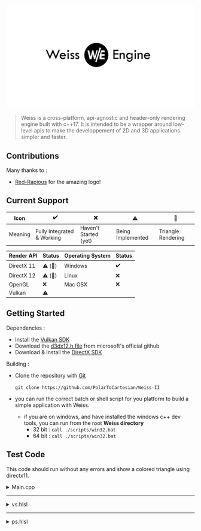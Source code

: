 ![Weiss Logo](logo.png)

> Weiss is a cross-platform, api-agnostic and header-only rendering engine built with c++17. It is intended to be a wrapper around low-level apis to make the developpement of 2D and 3D applications simpler and faster.

## Contributions

Many thanks to :

  + [Red-Rapious](https://github.com/Red-Rapious) for the amazing logo!

## Current Support

| Icon    | :heavy_check_mark:         | :x:                   | :warning:         | :small_red_triangle: |
| ------- | -------------------------- | --------------------- | ----------------- | -------------------- |
| Meaning | Fully Integrated & Working | Haven't Started (yet) | Being Implemented | Triangle Rendering   |

| Render API | Status                            | Operating System | Status             |
| ---------- | --------------------------------- | ---------------- | ------------------ |
| DirectX 11 | :warning: (:small_red_triangle:)  | Windows          | :heavy_check_mark: |
| DirectX 12 | :warning: (:small_red_triangle:)  | Linux            | :x:                |
| OpenGL     | :x:                               | Mac OSX          | :x:                |
| Vulkan     | :warning:                         | | |

## Getting Started

Dependencies :

+ Install the [Vulkan SDK](https://www.lunarg.com/vulkan-sdk/)
+ Download the [d3dx12.h file](https://github.com/microsoft/DirectX-Graphics-Samples/blob/master/Libraries/D3DX12/d3dx12.h) from microsoft's official github
+ Download & Install the [DirectX SDK](https://www.microsoft.com/en-us/download/details.aspx?id=6812)

Building :

+ Clone the repository with [Git](https://git-scm.com/)

  ```git clone https://github.com/PolarToCartesian/Weiss-II```

+ you can run the correct batch or shell script for you platform to build a simple application with Weiss.
  + if you are on windows, and have installed the windows c++ dev tools, you can run from the root **Weiss directory**
    + 32 bit : ```call ./scripts/win32.bat```
    + 64 bit : ```call ./scripts/win32.bat``` 

## Test Code

This code should run without any errors and show a colored triangle using directx11.

<details>
  <summary>Main.cpp</summary>


```c++
#include "Weiss.hpp"

struct Vertex {
	Vec3f position;
	Vec3f color;
};

int main() {
	ENABLE_CONSOLE();

	try {
		WindowHandle    window    = Window::Create({1920u, 1080u});
		RenderAPIHandle renderAPI = RenderAPI::Create(RenderAPIName::DIRECTX11);

		std::vector<RenderPipelineDesc> pipelineDescs{
			RenderPipelineDesc{"vs.hlsl", {
				{ "POSITION", ShaderInputElementType::VECTOR_3D_FLOAT_32 },
				{ "COLOR",    ShaderInputElementType::VECTOR_3D_FLOAT_32 }
			}, "ps.hlsl", { 0u }, PrimitiveTopology::TRIANGLES}
		};

		renderAPI->InitRenderAPI(window);

		renderAPI->InitPipelines(pipelineDescs);

		std::array<Vertex, 3u> vertices{
			Vertex{Vec3f{+0.0f, +1.0f, 0.5f}, Vec3f{1.0f, 0.0f, 0.0f}},
			Vertex{Vec3f{+1.0f, -1.0f, 0.5f}, Vec3f{0.0f, 1.0f, 0.0f}},
			Vertex{Vec3f{-1.0f, -1.0f, 0.5f}, Vec3f{0.0f, 0.0f, 1.0f}},
		};

		std::array<uint32_t, 3u> indices{ 0u, 1u, 2u };

		Drawable drawable{
			0u,
			renderAPI->CreateVertexBuffer(vertices.size(), sizeof(Vertex)),
			renderAPI->CreateIndexBuffer(indices.size())
		};

		renderAPI->GetVertexBuffer(drawable.vertexBufferIndex).Set(vertices);
		renderAPI->GetIndexBuffer(drawable.indexBufferIndex.value()).Set(indices);

		while (window->IsRunning()) {
			window->Update();

			cam.HandleKeyboardInputs(window->GetKeyboard(), 0.1f, 'W', 'S', 'A', 'D', VK_SPACE, VK_SHIFT);
			renderAPI->GetVertexBuffer(drawable.vertexBufferIndex).Update();
			renderAPI->GetIndexBuffer(drawable.indexBufferIndex.value()).Update();
			cam.CalculateTransform();

			renderAPI->BeginDrawing();
			renderAPI->Draw(drawable, indices.size());
			renderAPI->EndDrawing();
			
			renderAPI->Present(false);
		}
	} catch (const std::runtime_error& e) {
		std::cout << e.what() << '\n';
	}
}
```
</details>

---

<details>
  <summary>vs.hlsl</summary>

```hlsl
struct VSOUT
{
    float4 out_position : SV_POSITION;
    float4 out_color : COLOR;
};

VSOUT main(float3 position : POSITION, float3 color : COLOR)
{
    VSOUT _out;
    _out.out_position = float4(position, 1.0f);
    _out.out_color = float4(color, 1.0f);

    return _out;
}
```
</details>

---

<details>
  <summary>ps.hlsl</summary>

```hlsl
float4 main(float4 position : SV_POSITION, float4 color : COLOR) : SV_TARGET
{
    return color;
}
```
</details>
